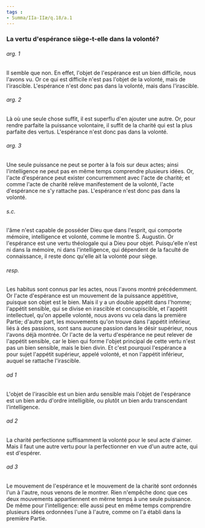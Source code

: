 ```yaml
---
tags : 
- Summa/IIa-IIæ/q.18/a.1
---
```


### La vertu d'espérance siège-t-elle dans la volonté?

###### arg. 1
Il semble que non. En effet, l'objet de l'espérance est un bien difficile, nous l'avons vu. Or ce qui est difficile n'est pas l'objet de la volonté, mais de l'irascible. L'espérance n'est donc pas dans la volonté, mais dans l'irascible. 

###### arg. 2
Là où une seule chose suffit, il est superflu d'en ajouter une autre. Or, pour rendre parfaite la puissance volontaire, il suffit de la charité qui est la plus parfaite des vertus. L'espérance n'est donc pas dans la volonté. 

###### arg. 3
Une seule puissance ne peut se porter à la fois sur deux actes; ainsi l'intelligence ne peut pas en même temps comprendre plusieurs idées. Or, l'acte d'espérance peut exister concurremment avec l'acte de charité; et comme l'acte de charité relève manifestement de la volonté, l'acte d'espérance ne s'y rattache pas. L'espérance n'est donc pas dans la volonté. 

###### s.c.
l'âme n'est capable de posséder Dieu que dans l'esprit, qui comporte mémoire, intelligence et volonté, comme le montre S. Augustin. Or l'espérance est une vertu théologale qui a Dieu pour objet. Puisqu'elle n'est ni dans la mémoire, ni dans l'intelligence, qui dépendent de la faculté de connaissance, il reste donc qu'elle ait la volonté pour siège. 

###### resp.
Les habitus sont connus par les actes, nous l'avons montré précédemment. Or l'acte d'espérance est un mouvement de la puissance appétitive, puisque son objet est le bien. Mais il y a un double appétit dans l'homme; l'appétit sensible, qui se divise en irascible et concupiscible, et l'appétit intellectuel, qu'on appelle volonté, nous avons vu cela dans la première Partie; d'autre part, les mouvements qu'on trouve dans l'appétit inférieur, liés à des passions, sont sans aucune passion dans le désir supérieur, nous l'avons déjà montrée. Or l'acte de la vertu d'espérance ne peut relever de l'appétit sensible, car le bien qui forme l'objet principal de cette vertu n'est pas un bien sensible, mais le bien divin. Et c'est pourquoi l'espérance a pour sujet l'appétit supérieur, appelé volonté, et non l'appétit inférieur, auquel se rattache l'irascible. 

###### ad 1
L'objet de l'irascible est un bien ardu sensible mais l'objet de l'espérance est un bien ardu d'ordre intelligible, ou plutôt un bien ardu transcendant l'intelligence. 

###### ad 2
La charité perfectionne suffisamment la volonté pour le seul acte d'aimer. Mais il faut une autre vertu pour la perfectionner en vue d'un autre acte, qui est d'espérer. 

###### ad 3
Le mouvement de l'espérance et le mouvement de la charité sont ordonnés l'un à l'autre, nous venons de le montrer. Rien n'empêche donc que ces deux mouvements appartiennent en mërne temps à une seule puissance. De même pour l'intelligence: elle aussi peut en même temps comprendre plusieurs idées ordonnées l'une à l'autre, comme on l'a établi dans la première Partie. 


